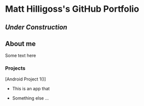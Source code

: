 # Matt Hilligoss's GitHub Portfolio

## _Under Construction_

## About me

Some text here



### Projects

[Android Project 1()]

* This is an app that
  
* Something else ...
